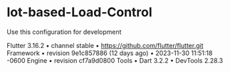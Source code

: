 # Iot-based-Load-Control
Use this configuration for development

Flutter 3.16.2 • channel stable • https://github.com/flutter/flutter.git
Framework • revision 9e1c857886 (12 days ago) • 2023-11-30 11:51:18 -0600
Engine • revision cf7a9d0800
Tools • Dart 3.2.2 • DevTools 2.28.3


